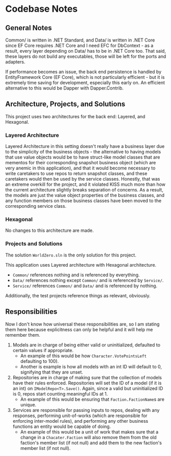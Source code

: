# Codebase Notes

## General Notes

Common/ is written in .NET Standard, and Data/ is written in .NET Core since
EF Core requires .NET Core and I need EFC for DbContext - as a result, every
layer depending on Data/ has to be in .NET Core too. That said, these layers do
not build any executables, those will be left for the ports and adapters.  

If performance becomes an issue, the back end persistence is handled by
EntityFramework Core (EF Core), which is not particularly efficient - but it is
extremely time saving for development, especially this early on. An efficient
alternative to this would be Dapper with Dapper.Contrib.

## Architecture, Projects, and Solutions

This project uses two architectures for the back end: Layered, and Hexagonal.

### Layered Architecture

Layered Architecture in this setting doesn't really have a business layer due
to the simplicity of the business objects - the alternative to having models
that use value objects would be to have struct-like model classes that are
mementos for their corresponding snapshot business object (which are very
anemic in this application), and that it would become necessary to write
caretakers to use repos to return snapshot classes, and these caretakers would
then be used by the service classes. Honestly, that was an extreme overkill
for the project, and it violated KISS much more than how the current
architecture slightly breaks separation of concerns. As a result, the models
are just the value object properties of the business classes, and any function
members on those business classes have been moved to the corresponding service
class.

### Hexagonal

No changes to this architecture are made.

### Projects and Solutions

The solution `WorldZero.sln` is the only solution for this project.

This application uses Layered architecture with Hexagonal architecture.

- `Common/` references nothing and is referenced by everything.
- `Data/` references nothing except `Common/` and is referenced by `Service/`.
- `Service/` references `Common/` and `Data/` and is referenced by nothing.

Additionally, the test projects reference things as relevant, obviously.

## Responsibilities

Now I don't know how universal these responsibilities are, so I am stating them
here because explicitness can only be helpful and it will help me remember
them.

1. Models are in charge of being either valid or uninitialized, defaulted to
certain values if appropriate.
    - An example of this would be how `Character.VotePointsLeft` defaulting to
100).
    - Another is example is how all models with an int ID will default to 0,
    signifying that they are unset.
2. Repositories are in charge of making sure that the collection of models have
their rules enforced. Repositories will set the ID of a model (if it is an int)
on `IModelRepo<T>.Save()`. Again, since a valid but uninitialized ID is 0,
repos start counting meaningful IDs at 1.
    - An example of this would be ensuring that `Faction.FactionName`s are
    unique.
3. Services are responsible for passing inputs to repos, dealing with any
responses, performing unit-of-works (which are responsible for enforcing
inter-model rules), and performing any other business functions an entity
would be capable of doing.
    - An example of this would be a unit of work that makes sure that a change
    in a `Chacater.Faction` will also remove them from the old faction's member
    list (if not null) and add them to the new faction's member list (if not
    null).
